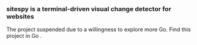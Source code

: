 ### sitespy is a terminal-driven visual change detector for websites

The project suspended due to a willingness to explore more Go. Find this project in Go [<here>](https://github.com/albski/deltasite 'Δsite').
